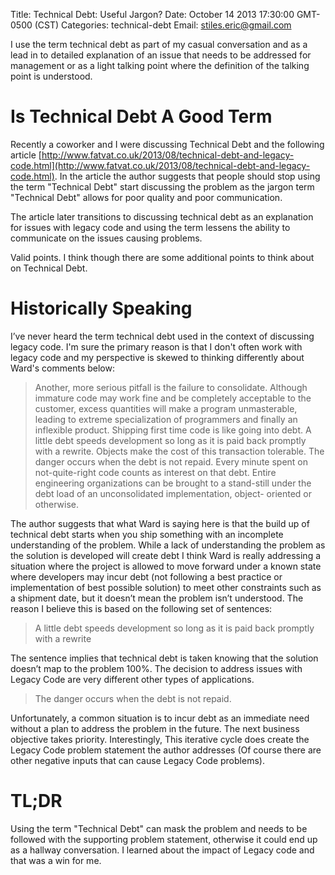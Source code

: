Title: Technical Debt: Useful Jargon?
Date: October 14 2013 17:30:00 GMT-0500 (CST)
Categories: technical-debt
Email: stiles.eric@gmail.com

I use the term technical debt as part of my casual conversation and as a lead in to detailed explanation of an issue that needs to be addressed for management or as a light talking point where the definition of the talking point is understood.

# Is Technical Debt A Good Term

Recently a coworker and I were discussing Technical Debt and the following article [http://www.fatvat.co.uk/2013/08/technical-debt-and-legacy-code.html](http://www.fatvat.co.uk/2013/08/technical-debt-and-legacy-code.html).
In the article the author suggests that people should stop using the term "Technical Debt" start discussing the problem
as the jargon term "Technical Debt" allows for poor quality and poor communication.

The article later transitions to discussing technical debt as an explanation for issues with legacy code and using the term lessens the ability to communicate on the
issues causing problems.

Valid points.  I think though there are some additional points to think about on Technical Debt.

# Historically Speaking

I’ve never heard the term technical debt used in the context of discussing legacy code.  I'm sure the primary reason is that I don't often work with legacy code and my
perspective is skewed to thinking differently about Ward's comments below:


> Another, more serious pitfall is the failure to consolidate. Although immature code may work fine and be completely acceptable to the customer, excess quantities
will make a program unmasterable, leading to extreme specialization of programmers and finally an inflexible product. Shipping first time code is like going into
debt. A little debt speeds development so long as it is paid back promptly with a rewrite. Objects make the cost of this transaction tolerable. The danger occurs
when the debt is not repaid. Every minute spent on not-quite-right code counts as interest on that debt. Entire engineering organizations can be brought to a
stand-still under the debt load of an unconsolidated implementation, object- oriented or otherwise.

The author suggests that what Ward is saying here is that the build up of technical debt starts when you ship something with an
incomplete understanding of the problem.  While a lack of understanding the problem as the solution is developed will create debt I
think Ward is really addressing a situation where the project is allowed to move forward under a known state where developers may incur debt
(not following a best practice or implementation of best possible solution) to meet other constraints such as a shipment date,  but it
doesn’t mean the problem isn’t understood.  The reason I believe this is based on the following set of sentences:

> A little debt speeds development so long as it is paid back promptly with a rewrite

The sentence implies that technical debt is taken knowing that the solution doesn’t map to the problem 100%.  The decision to address
issues with Legacy Code are very different other types of applications.

> The danger occurs when the debt is not repaid.

Unfortunately, a common situation is to incur debt as an immediate need without a plan to address the problem in the future.  The next business objective takes priority.  Interestingly, This iterative
cycle does create the Legacy Code problem statement the author addresses (Of course there are other negative inputs that can cause Legacy Code problems).

# TL;DR

Using the term "Technical Debt" can mask the problem and needs to be followed with the supporting problem statement, otherwise it could end up as a hallway conversation.  I
learned about the impact of Legacy code and that was a win for me.
